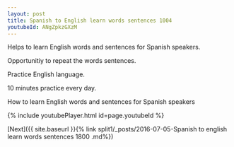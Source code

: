 ```yaml
---
layout: post
title: Spanish to English learn words sentences 1004 
youtubeId: ANgZpkzGXzM
---
```

 
 
Helps to learn English words and sentences for Spanish speakers.

Opportunitiy to repeat the words sentences. 

Practice English language. 
 
10 minutes practice every day. 
 
How to learn English words and sentences for Spanish speakers 
 
{% include youtubePlayer.html id=page.youtubeId %}
 
 
[Next]({{ site.baseurl }}{% link  split1/_posts/2016-07-05-Spanish to english learn words sentences 1800 .md%})
 
